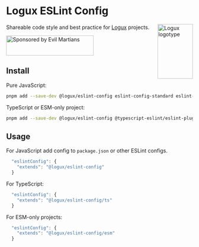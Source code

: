 # Logux ESLint Config

<img align="right" width="95" height="148" title="Logux logotype"
     src="https://logux.io/branding/logotype.svg">

Shareable code style and best practice for [Logux] projects.

[Logux]: https://logux.io/

<a href="https://evilmartians.com/?utm_source=logux-docs">
  <img src="https://evilmartians.com/badges/sponsored-by-evil-martians.svg"
       alt="Sponsored by Evil Martians" width="236" height="54">
</a>

## Install

Pure JavaScript:

```sh
pnpm add --save-dev @logux/eslint-config eslint-config-standard eslint-plugin-promise eslint-plugin-n eslint-plugin-import eslint-plugin-prefer-let eslint
```

TypeScript or ESM-only project:

```sh
pnpm add --save-dev @logux/eslint-config @typescript-eslint/eslint-plugin @typescript-eslint/parser typescript eslint-config-standard eslint-plugin-promise eslint-plugin-n eslint-plugin-import eslint-plugin-prefer-let eslint
```


## Usage

For JavaScript add config to `package.json` or other ESLint configs.

```js
  "eslintConfig": {
    "extends": "@logux/eslint-config"
  }
```

For TypeScript:

```js
  "eslintConfig": {
    "extends": "@logux/eslint-config/ts"
  }
```

For ESM-only projects:

```js
  "eslintConfig": {
    "extends": "@logux/eslint-config/esm"
  }
```
